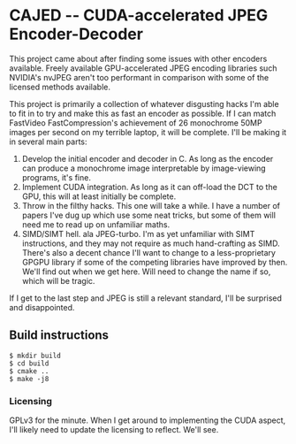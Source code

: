 # CAJED -- CUDA-accelerated JPEG Encoder-Decoder
This project came about after finding some issues with other encoders available. Freely available GPU-accelerated JPEG encoding libraries such NVIDIA's nvJPEG aren't too performant in comparison with some of the licensed methods available.

This project is primarily a collection of whatever disgusting hacks I'm able to fit in to try and make this as fast an encoder as possible. If I can match FastVideo FastCompression's achievement of 26 monochrome 50MP images per second on my terrible laptop, it will be complete. I'll be making it in several main parts:

1. Develop the initial encoder and decoder in C. As long as the encoder can produce a monochrome image interpretable by image-viewing programs, it's fine.
2. Implement CUDA integration. As long as it can off-load the DCT to the GPU, this will at least initially be complete.
3. Throw in the filthy hacks. This one will take a while. I have a number of papers I've dug up which use some neat tricks, but some of them will need me to read up on unfamiliar maths.
4. SIMD/SIMT hell. ala JPEG-turbo. I'm as yet unfamiliar with SIMT instructions, and they may not require as much hand-crafting as SIMD. There's also a decent chance I'll want to change to a less-proprietary GPGPU library if some of the competing libraries have improved by then. We'll find out when we get here. Will need to change the name if so, which will be tragic. 

If I get to the last step and JPEG is still a relevant standard, I'll be surprised and disappointed.

## Build instructions
```
$ mkdir build
$ cd build
$ cmake ..
$ make -j8
```
### Licensing
GPLv3 for the minute. When I get around to implementing the CUDA aspect, I'll likely need to update the licensing to reflect. We'll see.
